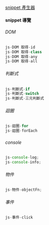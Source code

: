 <a href="https://pawelgrzybek.com/snippet-generator/">snippet 產生器</a>

#### snippet 導覽

###### DOM
```javascript
js-DOM 取得-id
js-DOM 取得-class
js-DOM 取得-any
js-DOM 取得-all
```
###### 判斷式
```javascript
js-判斷式-if
js-判斷式-switch
js-判斷式-三元判斷式
```

###### 迴圈
```javascript
js-迴圈-for
js-迴圈-forEach
```

###### console
```javascript
js-console-log;
js-console-info;
```

###### 物件
```javascript
js-物件-objectFn;
```



###### 事件
```javascript
js-事件-click
```

